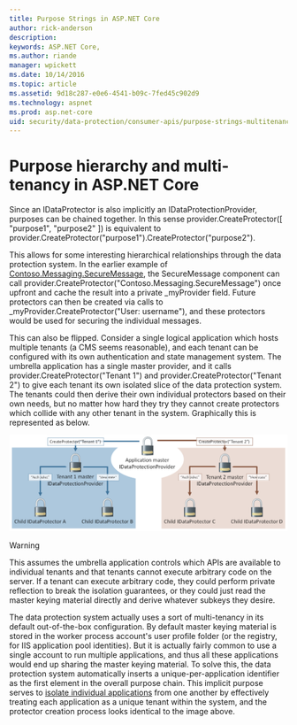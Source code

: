```yaml
---
title: Purpose Strings in ASP.NET Core 
author: rick-anderson
description: 
keywords: ASP.NET Core,
ms.author: riande
manager: wpickett
ms.date: 10/14/2016
ms.topic: article
ms.assetid: 9d18c287-e0e6-4541-b09c-7fed45c902d9
ms.technology: aspnet
ms.prod: asp.net-core
uid: security/data-protection/consumer-apis/purpose-strings-multitenancy
---
```

# Purpose hierarchy and multi-tenancy in ASP.NET Core

Since an IDataProtector is also implicitly an IDataProtectionProvider, purposes can be chained together. In this sense provider.CreateProtector([ "purpose1", "purpose2" ]) is equivalent to provider.CreateProtector("purpose1").CreateProtector("purpose2").

This allows for some interesting hierarchical relationships through the data protection system. In the earlier example of [Contoso.Messaging.SecureMessage](purpose-strings.md#data-protection-contoso-purpose), the SecureMessage component can call provider.CreateProtector("Contoso.Messaging.SecureMessage") once upfront and cache the result into a private _myProvider field. Future protectors can then be created via calls to _myProvider.CreateProtector("User: username"), and these protectors would be used for securing the individual messages.

This can also be flipped. Consider a single logical application which hosts multiple tenants (a CMS seems reasonable), and each tenant can be configured with its own authentication and state management system. The umbrella application has a single master provider, and it calls provider.CreateProtector("Tenant 1") and provider.CreateProtector("Tenant 2") to give each tenant its own isolated slice of the data protection system. The tenants could then derive their own individual protectors based on their own needs, but no matter how hard they try they cannot create protectors which collide with any other tenant in the system. Graphically this is represented as below.

![Multi tenancy purposes](purpose-strings-multitenancy/_static/purposes-multi-tenancy.png)

>[!WARNING]
> This assumes the umbrella application controls which APIs are available to individual tenants and that tenants cannot execute arbitrary code on the server. If a tenant can execute arbitrary code, they could perform private reflection to break the isolation guarantees, or they could just read the master keying material directly and derive whatever subkeys they desire.

The data protection system actually uses a sort of multi-tenancy in its default out-of-the-box configuration. By default master keying material is stored in the worker process account's user profile folder (or the registry, for IIS application pool identities). But it is actually fairly common to use a single account to run multiple applications, and thus all these applications would end up sharing the master keying material. To solve this, the data protection system automatically inserts a unique-per-application identifier as the first element in the overall purpose chain. This implicit purpose serves to [isolate individual applications](../configuration/overview.md#data-protection-configuration-per-app-isolation) from one another by effectively treating each application as a unique tenant within the system, and the protector creation process looks identical to the image above.
